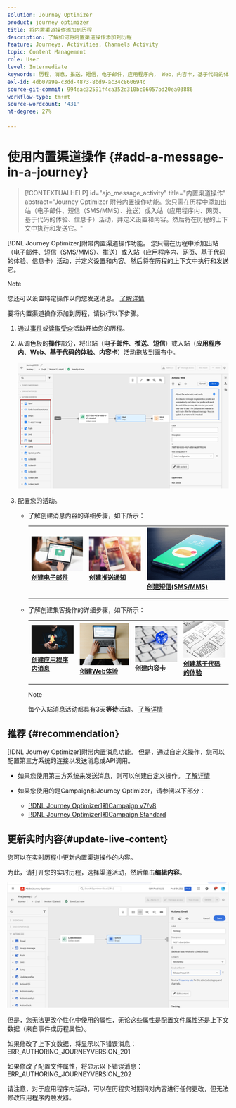 ```yaml
---
solution: Journey Optimizer
product: journey optimizer
title: 将内置渠道操作添加到历程
description: 了解如何将内置渠道操作添加到历程
feature: Journeys, Activities, Channels Activity
topic: Content Management
role: User
level: Intermediate
keywords: 历程，消息，推送，短信，电子邮件，应用程序内， Web，内容卡，基于代码的体验
exl-id: 4db07a9e-c3dd-4873-8bd9-ac34c860694c
source-git-commit: 994eac32591f4ca352d310bc06057bd20ea03886
workflow-type: tm+mt
source-wordcount: '431'
ht-degree: 27%

---
```


# 使用内置渠道操作 {#add-a-message-in-a-journey}

>[!CONTEXTUALHELP]
>id="ajo_message_activity"
>title="内置渠道操作"
>abstract="Journey Optimizer 附带内置操作功能。您只需在历程中添加出站（电子邮件、短信（SMS/MMS）、推送）或入站（应用程序内、网页、基于代码的体验、信息卡）活动，并定义设置和内容。然后将在历程的上下文中执行和发送它。"

[!DNL Journey Optimizer]附带内置渠道操作功能。 您只需在历程中添加出站（电子邮件、短信（SMS/MMS）、推送）或入站（应用程序内、网页、基于代码的体验、信息卡）活动，并定义设置和内容。然后将在历程的上下文中执行和发送它。

>[!NOTE]
>
>您还可以设置特定操作以向您发送消息。 [了解详情](#recommendation)

要将内置渠道操作添加到历程，请执行以下步骤。

1. 通过[事件](general-events.md)或[读取受众](read-audience.md)活动开始您的历程。

1. 从调色板的&#x200B;**操作**&#x200B;部分，将出站（**电子邮件**、**推送**、**短信**）或入站（**应用程序内**、**Web**、**基于代码的体验**、**内容卡**）活动拖放到画布中。

   ![](assets/journey-web-activity.png)

1. 配置您的活动。

   * 了解创建消息内容的详细步骤，如下所示：

     <table style="table-layout:fixed">
      <tr style="border: 0;">
      <td>
      <a href="../email/create-email.md">
      <img alt="潜在客户" src="../assets/do-not-localize/email.jpg">
      </a>
      <div><a href="../email/create-email.md"><strong>创建电子邮件</strong>
      </div>
      <p>
      </td>
      <td>
      <a href="../push/create-push.md">
      <img alt="不频繁" src="../assets/do-not-localize/push.jpg">
      </a>
      <div>
      <a href="../push/create-push.md"><strong>创建推送通知<strong></a>
      </div>
      <p>
      </td>
      <td>
      <a href="../sms/create-sms.md">
      <img alt="验证" src="../assets/do-not-localize/sms.jpg">
      </a>
      <div>
      <a href="../sms/create-sms.md"><strong>创建短信(SMS/MMS)</strong></a>
      </div>
      <p>
      </td>
      </tr>
      </table>

   * 了解创建集客操作的详细步骤，如下所示：

     <table style="table-layout:fixed">
      <tr style="border: 0;">
      <td>
      <a href="../in-app/create-in-app.md">
      <img alt="潜在客户" src="../assets/do-not-localize/in-app.jpg">
      </a>
      <div><a href="../in-app/create-in-app.md"><strong>创建应用程序内消息</strong>
      </div>
      <p>
      </td>
      <td>
      <a href="../web/create-web.md">
      <img alt="潜在客户" src="../assets/do-not-localize/web-create.jpg">
      </a>
      <div><a href="../web/create-web.md"><strong>创建Web体验</strong>
      </div>
      <p>
      </td>
      <td>
      <a href="../content-card/create-content-card.md">
      <img alt="潜在客户" src="../assets/do-not-localize/sms-config.jpg">
      </a>
      <div><a href="../content-card/create-content-card.md"><strong>创建内容卡</strong>
      </div>
      <p>
      </td>
      <td>
      <a href="../code-based/create-code-based.md">
      <img alt="不频繁" src="../assets/do-not-localize/web-design.jpg">
      </a>
      <div>
      <a href="../code-based/create-code-based.md"><strong>创建基于代码的体验<strong></a>
      </div>
      <p>
      </td>
      </tr>
      </table>

     >[!NOTE]
     >
     >每个入站消息活动都具有3天&#x200B;**等待**&#x200B;活动。 [了解详情](../building-journeys/wait-activity.md#auto-wait-node)

## 推荐 {#recommendation}

[!DNL Journey Optimizer]附带内置消息功能。 但是，通过自定义操作，您可以配置第三方系统的连接以发送消息或API调用。

* 如果您使用第三方系统来发送消息，则可以创建自定义操作。 [了解详情](../action/action.md)

* 如果您使用的是Campaign和Journey Optimizer，请参阅以下部分：

   * [[!DNL Journey Optimizer]和Campaign v7/v8](../action/acc-action.md)
   * [[!DNL Journey Optimizer]和Campaign Standard](../action/acs-action.md)

## 更新实时内容{#update-live-content}

您可以在实时历程中更新内置渠道操作的内容。

为此，请打开您的实时历程，选择渠道活动，然后单击&#x200B;**编辑内容**。

![](assets/add-a-message2.png)

但是，您无法更改个性化中使用的属性，无论这些属性是配置文件属性还是上下文数据（来自事件或历程属性）。

如果修改了上下文数据，将显示以下错误消息：ERR_AUTHORING_JOURNEYVERSION_201

如果修改了配置文件属性，将显示以下错误消息：ERR_AUTHORING_JOURNEYVERSION_202

请注意，对于应用程序内活动，可以在历程实时期间对内容进行任何更改，但无法修改应用程序内触发器。
